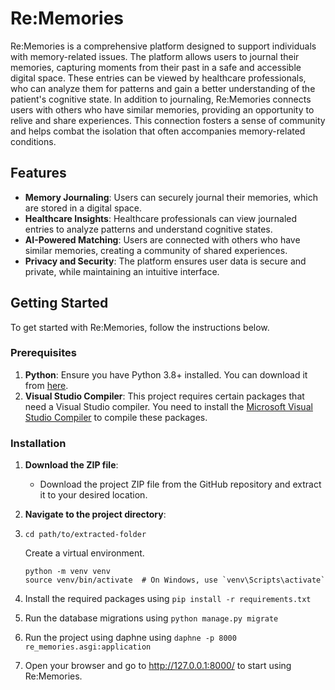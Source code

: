 # Re:Memories

Re:Memories is a comprehensive platform designed to support individuals with memory-related issues. The platform allows users to journal their memories, capturing moments from their past in a safe and accessible digital space. These entries can be viewed by healthcare professionals, who can analyze them for patterns and gain a better understanding of the patient's cognitive state. In addition to journaling, Re:Memories connects users with others who have similar memories, providing an opportunity to relive and share experiences. This connection fosters a sense of community and helps combat the isolation that often accompanies memory-related conditions.

## Features

- **Memory Journaling**: Users can securely journal their memories, which are stored in a digital space.
- **Healthcare Insights**: Healthcare professionals can view journaled entries to analyze patterns and understand cognitive states.
- **AI-Powered Matching**: Users are connected with others who have similar memories, creating a community of shared experiences.
- **Privacy and Security**: The platform ensures user data is secure and private, while maintaining an intuitive interface.

## Getting Started

To get started with Re:Memories, follow the instructions below.

### Prerequisites

1. **Python**: Ensure you have Python 3.8+ installed. You can download it from [here](https://www.python.org/downloads/).
2. **Visual Studio Compiler**: This project requires certain packages that need a Visual Studio compiler. You need to install the [Microsoft Visual Studio Compiler](https://visualstudio.microsoft.com/vs/features/cplusplus/) to compile these packages.

### Installation

1. **Download the ZIP file**: 
   - Download the project ZIP file from the GitHub repository and extract it to your desired location.

2. **Navigate to the project directory**:
3. ```
   cd path/to/extracted-folder
   ```
   Create a virtual environment.
   ```
   python -m venv venv
   source venv/bin/activate  # On Windows, use `venv\Scripts\activate`
   ```
4. Install the required packages using ```pip install -r requirements.txt```
5. Run the database migrations using ```python manage.py migrate```
6. Run the project using daphne using ```daphne -p 8000 re_memories.asgi:application```
7. Open your browser and go to http://127.0.0.1:8000/ to start using Re:Memories.
   

